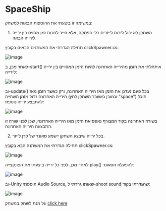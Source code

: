 # SpaceShip
במשימה זו ביצעתי את ההוספות הבאות למשחק:

1.  השחקן לא יכול לירות לייזרים בלי הפסקה, אלא חייב לחכות זמן מסוים בין ירייה 
לירייה הבאה.

תחילה הגדרתי את המשתנים הבאים בקובץ clickSpawner.cs:

![image](https://github.com/AdiNahmias/SpaceShip/assets/118722490/6fc44e48-db32-421c-aa37-6c2c175004f4)

לאחר מכן, ב-start() איתחלתי את הזמן מהירייה האחרונה להיות הזמן המסויים בין ירייה לירייה:

![image](https://github.com/AdiNahmias/SpaceShip/assets/118722490/e9b9ebcf-7370-42a9-b2a2-b2fa08b015e8)

וב-update() בכל פעם נעדכן את הזמן מאז הירייה האחרונה, ורק כאשר הזמן מאז הירייה האחרונה גדול מזמן השהייה (וכמובן כאשבר השחקן לחץ "space") תוכל להתבצע ירייה נוספת:

![image](https://github.com/AdiNahmias/SpaceShip/assets/118722490/23366e89-df16-4db5-8ecf-b9693dff8588)

בשורה האחרונה בקוד המצורף נאפס את הזמן מאז הירייה האחרונה, שכן לפני שורה זו התבצעה הירייה האחרונה.

2. בכל ירייה שיבצע השחקן יישמע סאונד של קרן לייזר.

תחילה הגדרתי את המשתנה הבא בקובץ clickSpawner.cs:

![image](https://github.com/AdiNahmias/SpaceShip/assets/118722490/6c3ce006-c924-4d8c-8cc3-329a14664c18)

לאחר מכן, לפני כל ירייה ביצעתי את הפונקצייה play() להפעלת הסאונד:

![image](https://github.com/AdiNahmias/SpaceShip/assets/118722490/5862eac5-0ff5-4aee-82d2-f44d3797d9fc)

וב-Unity הוספתי Audio Source, שאותו גררתי ל-shoot sound שהגדרתי בקוד:

![image](https://github.com/AdiNahmias/SpaceShip/assets/118722490/e15bcad3-029b-43f6-9f27-59cbbb429498)



על מנת לשחק במשחק [click here](https://adinahmias.itch.io)
